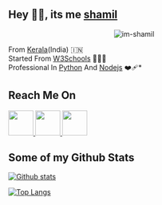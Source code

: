 ## Hey 👋🏻, its me [shamil](https://github.com/im-shamil)
<div align="center">

  <img src="https://komarev.com/ghpvc/?username=im-shamil" alt="im-shamil"/>

</div>

From [Kerala](https://maps.app.goo.gl/Gv4zFy9uC8nTQJam9)(India) 🇮🇳
<br>
Started From [W3Schools](https://www.w3schools.com) 🧑🏻‍💻
<br>
Professional In [Python](https://www.python.org/) And [Nodejs](https://nodejs.org/en/) ❤️‍🩹*
<br>

## Reach Me On
<a href="https://t.me/im_shamil">

<img src="https://cdn3.iconfinder.com/data/icons/popular-services-brands-vol-2/512/telegram-1024.png" width="50" height="50">

</a>

<a href="https://instagram.com/im.shamil">

<img src="https://www.mppc.icmscholars.org/wp-content/uploads/2013/04/JFyofc-logo-instagram-background-png.png" width="50" height="50">

</a>

<a href="https://replit.com/@ImShamil0">

<img src="https://upload.wikimedia.org/wikipedia/commons/b/b2/Repl.it_logo.svg" width="50" height="50">

</a>

## Some of my Github Stats

[![Github stats](https://github-readme-stats.vercel.app/api?username=im-shamil&show_icons=true&include_all_commits=true)](https://github.com/im-shamil/github-readme-stats)

[![Top Langs](https://github-readme-stats.vercel.app/api/top-langs/?username=im-shamil&layout=compact)](https://github.com/im-shamil/github-readme-stats)
